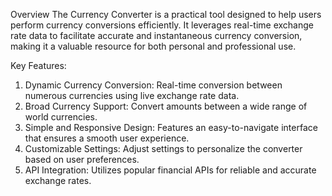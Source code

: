 Overview
The Currency Converter is a practical tool designed to help users perform currency conversions efficiently. It leverages real-time exchange rate data to facilitate accurate and instantaneous currency conversion, making it a valuable resource for both personal and professional use. 

Key Features:
1. Dynamic Currency Conversion: Real-time conversion between numerous currencies using live exchange rate data.
2. Broad Currency Support: Convert amounts between a wide range of world currencies.
3. Simple and Responsive Design: Features an easy-to-navigate interface that ensures a smooth user experience.
4. Customizable Settings: Adjust settings to personalize the converter based on user preferences.
5. API Integration: Utilizes popular financial APIs for reliable and accurate exchange rates.

